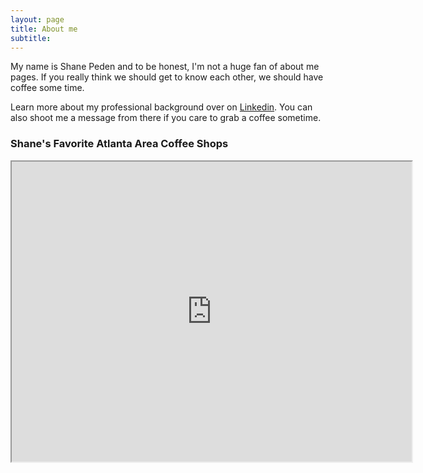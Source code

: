 ```yaml
---
layout: page
title: About me
subtitle:
---
```


My name is Shane Peden and to be honest, I'm not a huge fan of about me pages. If you really think we should get to know each other, we should have coffee some time.

Learn more about my professional background over on [Linkedin](https://www.linkedin.com/in/speden/). You can also shoot me a message from there if you care to grab a coffee sometime.

### Shane's Favorite Atlanta Area Coffee Shops

<iframe src="https://www.google.com/maps/d/u/0/embed?mid=1UOxSTnHDPwGA3wVE34Q-N0LzfhWsOE9d" width="640" height="480"></iframe>
